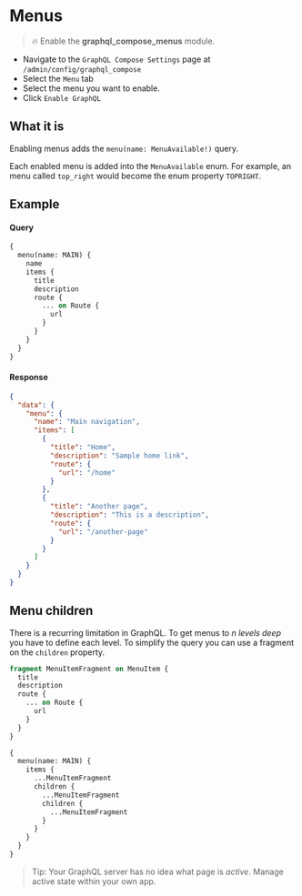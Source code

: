 # Menus

> :fire: Enable the **graphql_compose_menus** module.

- Navigate to the `GraphQL Compose Settings` page at `/admin/config/graphql_compose`
- Select the `Menu` tab
- Select the menu you want to enable.
- Click `Enable GraphQL`

## What it is

Enabling menus adds the `menu(name: MenuAvailable!)` query.

Each enabled menu is added into the `MenuAvailable` enum. For example, an menu called `top_right` would become the enum property `TOPRIGHT`.

## Example

<!-- tabs:start -->

#### **Query**

```graphql
{
  menu(name: MAIN) {
    name
    items {
      title
      description
      route {
        ... on Route {
          url
        }
      }
    }
  }
}
```

#### **Response**

```json
{
  "data": {
    "menu": {
      "name": "Main navigation",
      "items": [
        {
          "title": "Home",
          "description": "Sample home link",
          "route": {
            "url": "/home"
          }
        },
        {
          "title": "Another page",
          "description": "This is a description",
          "route": {
            "url": "/another-page"
          }
        }
      ]
    }
  }
}
```

<!-- tabs:end -->

## Menu children

There is a recurring limitation in GraphQL. To get menus to _n levels deep_ you have to define each level. To simplify the query you can use a fragment on the `children` property.

```graphql
fragment MenuItemFragment on MenuItem {
  title
  description
  route {
    ... on Route {
      url
    }
  }
}

{
  menu(name: MAIN) {
    items {
      ...MenuItemFragment
      children {
        ...MenuItemFragment
        children {
          ...MenuItemFragment
        }
      }
    }
  }
}
```

> Tip: Your GraphQL server has no idea what page is _active_. Manage active state within your own app.
